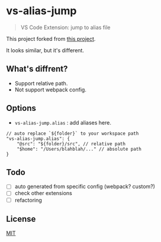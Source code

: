 # vs-alias-jump

> VS Code Extension: jump to alias file

This project forked from [this project](https://github.com/wanfu920/jumpToAliasFile).

It looks similar, but it's different.

## What's diffrent?

- Support relative path.
- Not support webpack config.

## Options

- `vs-alias-jump.alias` : add aliases here.

```
// auto replace `${folder}` to your workspace path
"vs-alias-jump.alias": {
    "@src": "${folder}/src", // relative path
    "$home": "/Users/blahblah/..." // absolute path
}
```

## Todo

- [ ] auto generated from specific config (webpack? custom?)
- [ ] check other extensions
- [ ] refactoring

## License

[MIT](LICENSE)

